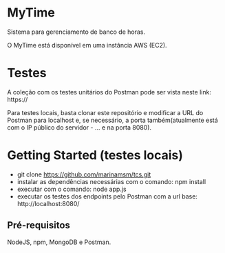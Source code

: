 # MyTime
Sistema para gerenciamento de banco de horas.

O MyTime está disponível em uma instância AWS (EC2).

# Testes
A coleção com os testes unitários do Postman pode ser vista neste link: https://

Para testes locais, basta clonar este repositório e modificar a URL do Postman para localhost e, se necessário, a porta também(atualmente está com o IP público do servidor - ... e na porta 8080). 

# Getting Started (testes locais)
* git clone https://github.com/marinamsm/tcs.git
* instalar as dependências necessárias com o comando: npm install
* executar com o comando: node app.js
* executar os testes dos endpoints pelo Postman com a url base: http://localhost:8080/

## Pré-requisitos
NodeJS, npm, MongoDB e Postman.

